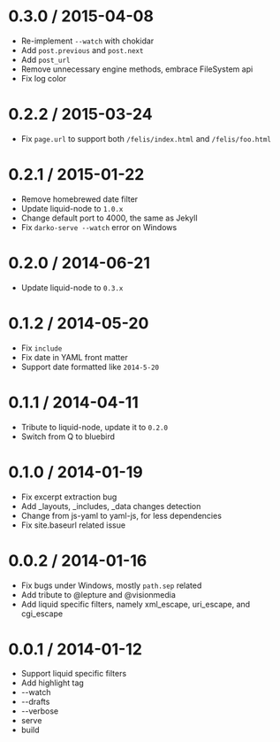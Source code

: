 0.3.0 / 2015-04-08
==================

 * Re-implement `--watch` with chokidar
 * Add `post.previous` and `post.next`
 * Add `post_url`
 * Remove unnecessary engine methods, embrace FileSystem api
 * Fix log color


0.2.2 / 2015-03-24
==================

 * Fix `page.url` to support both `/felis/index.html` and `/felis/foo.html`


0.2.1 / 2015-01-22
==================

 * Remove homebrewed date filter
 * Update liquid-node to `1.0.x`
 * Change default port to 4000, the same as Jekyll
 * Fix `darko-serve --watch` error on Windows


0.2.0 / 2014-06-21
==================

 * Update liquid-node to `0.3.x`


0.1.2 / 2014-05-20
==================

 * Fix `include`
 * Fix date in YAML front matter
 * Support date formatted like `2014-5-20`


0.1.1 / 2014-04-11
==================

 * Tribute to liquid-node, update it to `0.2.0`
 * Switch from Q to bluebird


0.1.0 / 2014-01-19
==================

 * Fix excerpt extraction bug
 * Add _layouts, _includes, _data changes detection
 * Change from js-yaml to yaml-js, for less dependencies
 * Fix site.baseurl related issue


0.0.2 / 2014-01-16
==================

 * Fix bugs under Windows, mostly `path.sep` related
 * Add tribute to @lepture and @visionmedia
 * Add liquid specific filters, namely xml_escape, uri_escape, and cgi_escape


0.0.1 / 2014-01-12
==================

 * Support liquid specific filters
 * Add highlight tag
 * --watch
 * --drafts
 * --verbose
 * serve
 * build
